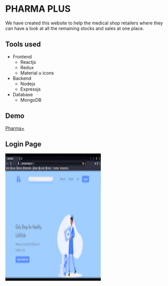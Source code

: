 # PHARMA PLUS

We have created this website to help the medical shop retailers where they can have a look at all the remaining stocks and sales at one place.

## Tools used

- Frontend
  - Reactjs
  - Redux
  - Material u icons
- Backend
  - Nodejs
  - Expressjs
- Database
  - MongoDB

## Demo

[Pharma+](https://pharmaplus.herokuapp.com/)

## Login Page

<img src="./uploads/giffies/home_giffy.gif" width="300" height="400" alt="Login page"></img>
